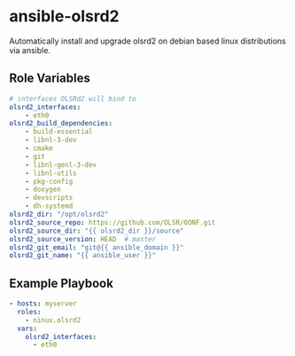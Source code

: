ansible-olsrd2
==============

Automatically install and upgrade olsrd2 on debian based linux distributions via ansible.

Role Variables
--------------

```yaml
# interfaces OLSRd2 will bind to
olsrd2_interfaces:
    - eth0
olsrd2_build_dependencies:
    - build-essential
    - libnl-3-dev
    - cmake
    - git
    - libnl-genl-3-dev
    - libnl-utils
    - pkg-config
    - doxygen
    - devscripts
    - dh-systemd
olsrd2_dir: "/opt/olsrd2"
olsrd2_source_repo: https://github.com/OLSR/OONF.git
olsrd2_source_dir: "{{ olsrd2_dir }}/source"
olsrd2_source_version: HEAD  # master
olsrd2_git_email: "git@{{ ansible_domain }}"
olsrd2_git_name: "{{ ansible_user }}"
```

Example Playbook
----------------

```yaml
- hosts: myserver
  roles:
    - ninux.olsrd2
  vars:
    olsrd2_interfaces:
      - eth0
```
